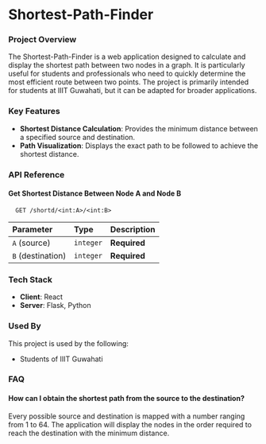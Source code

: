 
# Shortest-Path-Finder

### Project Overview

The Shortest-Path-Finder is a web application designed to calculate and display the shortest path between two nodes in a graph. It is particularly useful for students and professionals who need to quickly determine the most efficient route between two points. The project is primarily intended for students at IIIT Guwahati, but it can be adapted for broader applications.

### Key Features

- **Shortest Distance Calculation**: Provides the minimum distance between a specified source and destination.
- **Path Visualization**: Displays the exact path to be followed to achieve the shortest distance.

### API Reference

#### Get Shortest Distance Between Node A and Node B

```http
  GET /shortd/<int:A>/<int:B>
```

| Parameter      | Type      | Description            |
| :------------- | :-------- | :--------------------- |
| `A` (source)   | `integer` | **Required**           |
| `B` (destination) | `integer` | **Required**       |

### Tech Stack

- **Client**: React
- **Server**: Flask, Python

### Used By

This project is used by the following:

- Students of IIIT Guwahati

### FAQ

#### How can I obtain the shortest path from the source to the destination?

Every possible source and destination is mapped with a number ranging from 1 to 64. The application will display the nodes in the order required to reach the destination with the minimum distance.
